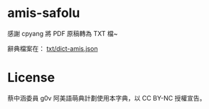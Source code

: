 # amis-safolu

感謝 cpyang 將 PDF 原稿轉為 TXT 檔~

辭典檔案在： [txt/dict-amis.json](https://github.com/miaoski/amis-safolu/blob/master/txt/dict-amis.json)

# License

蔡中涵委員 g0v 阿美語萌典計劃使用本字典，以 CC BY-NC 授權宣告。
